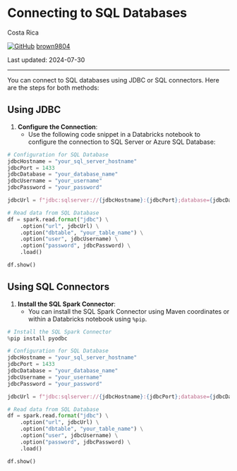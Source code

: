 # Connecting to SQL Databases

Costa Rica

[![GitHub](https://img.shields.io/badge/--181717?logo=github&logoColor=ffffff)](https://github.com/)
[brown9804](https://github.com/brown9804)

Last updated: 2024-07-30

----------
You can connect to SQL databases using JDBC or SQL connectors. Here are the steps for both methods:



## **Using JDBC**

1. **Configure the Connection**:
   - Use the following code snippet in a Databricks notebook to configure the connection to SQL Server or Azure SQL Database:

```python
# Configuration for SQL Database
jdbcHostname = "your_sql_server_hostname"
jdbcPort = 1433
jdbcDatabase = "your_database_name"
jdbcUsername = "your_username"
jdbcPassword = "your_password"

jdbcUrl = f"jdbc:sqlserver://{jdbcHostname}:{jdbcPort};database={jdbcDatabase}"

# Read data from SQL Database
df = spark.read.format("jdbc") \
    .option("url", jdbcUrl) \
    .option("dbtable", "your_table_name") \
    .option("user", jdbcUsername) \
    .option("password", jdbcPassword) \
    .load()

df.show()
```

## **Using SQL Connectors**

1. **Install the SQL Spark Connector**:
   - You can install the SQL Spark Connector using Maven coordinates or within a Databricks notebook using `%pip`.

```python
# Install the SQL Spark Connector
%pip install pyodbc

# Configuration for SQL Database
jdbcHostname = "your_sql_server_hostname"
jdbcPort = 1433
jdbcDatabase = "your_database_name"
jdbcUsername = "your_username"
jdbcPassword = "your_password"

jdbcUrl = f"jdbc:sqlserver://{jdbcHostname}:{jdbcPort};database={jdbcDatabase}"

# Read data from SQL Database
df = spark.read.format("jdbc") \
    .option("url", jdbcUrl) \
    .option("dbtable", "your_table_name") \
    .option("user", jdbcUsername) \
    .option("password", jdbcPassword) \
    .load()

df.show()
```
